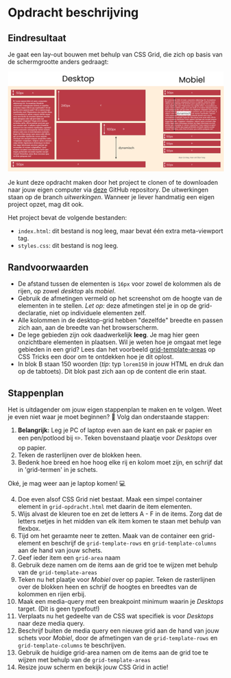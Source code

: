 # Opdracht beschrijving

## Eindresultaat
Je gaat een lay-out bouwen met behulp van CSS Grid, die zich op basis van de schermgrootte anders gedraagt:

![Screenshot](./assets/screenshot.png)

Je kunt deze opdracht maken door het project te clonen of te downloaden naar jouw eigen computer via [deze](https://github.com/hogeschoolnovi/frontend-css-grid) GitHub repository. De uitwerkingen staan op de branch *uitwerkingen*. Wanneer je liever handmatig een eigen project opzet, mag dit ook.

Het project bevat de volgende bestanden:

- `index.html`: dit bestand is nog leeg, maar bevat één extra meta-viewport tag.
- `styles.css`: dit bestand is nog leeg.

## Randvoorwaarden
* De afstand tussen de elementen is `16px` voor zowel de kolommen als de rijen, op zowel _desktop_ als _mobiel_.
* Gebruik de afmetingen vermeld op het screenshot om de hoogte van de elementen in te stellen. _Let op:_ deze afmetingen stel je in op de grid-declaratie, niet op individuele elementen zelf.
* Alle kolommen in de desktop-grid hebben "dezelfde" breedte en passen zich aan, aan de breedte van het browserscherm.
* De lege gebieden zijn ook daadwerkelijk **leeg**. Je mag hier geen onzichtbare elementen in plaatsen. Wil je weten hoe je omgaat met lege gebieden in een grid? Lees dan het voorbeeld [grid-template-areas](https://css-tricks.com/snippets/css/complete-guide-grid/#aa-grid-template-areas) op CSS Tricks een door om te ontdekken hoe je dit oplost.
* In blok B staan 150 woorden (_tip_: typ `lorem150` in jouw HTML en druk dan op de tabtoets). Dit blok past zich aan op de content die erin staat.

## Stappenplan
Het is uitdagender om jouw eigen stappenplan te maken en te volgen. Weet je even niet waar je moet beginnen? 🤯 Volg dan onderstaande stappen:

1. **Belangrijk:** Leg je PC of laptop even aan de kant en pak er papier en een pen/potlood bij ✏️. Teken bovenstaand plaatje voor _Desktops_ over op papier.
2. Teken de rasterlijnen over de blokken heen.
3. Bedenk hoe breed en hoe hoog elke rij en kolom moet zijn, en schrijf dat in 'grid-termen' in je schets.

Oké, je mag weer aan je laptop komen! 💻

4. Doe even alsof CSS Grid niet bestaat. Maak een simpel container element in `grid-opdracht.html` met daarin de item elementen.
5. Wijs alvast de kleuren toe en zet de letters A - F in de items. Zorg dat de letters netjes in het midden van elk item komen te staan met behulp van flexbox.
6. Tijd om het geraamte neer te zetten. Maak van de container een grid-element en beschrijf de `grid-template-rows` en `grid-template-columns` aan de hand van jouw schets.
7. Geef ieder item een `grid-area` naam
8. Gebruik deze namen om de items aan de grid toe te wijzen met behulp van de `grid-template-areas`
9. Teken nu het plaatje voor _Mobiel_ over op papier. Teken de rasterlijnen over de blokken heen en schrijf de hoogtes en breedtes van de kolommen en rijen erbij.
10. Maak een media-query met een breakpoint minimum waarin je _Desktops_ target. (Dit is geen typefout!)
11. Verplaats nu het gedeelte van de CSS wat specifiek is voor _Desktops_ naar deze media query.
12. Beschrijf buiten de media query een nieuwe grid aan de hand van jouw schets voor _Mobiel_, door de afmetingen van de `grid-template-rows` en `grid-template-columns` te beschrijven.
13. Gebruik de huidige grid-area namen om de items aan de grid toe te wijzen met behulp van de `grid-template-areas`
14. Resize jouw scherm en bekijk jouw CSS Grid in actie!
